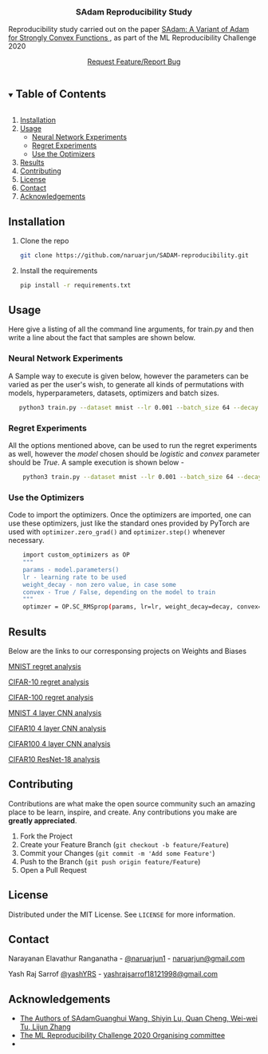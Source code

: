 <h3 align="center">SAdam Reproducibility Study</h3>

 Reproducibility study carried out on the paper <a href = "https://openreview.net/forum?id=rye5YaEtPr">SAdam: A Variant of Adam for Strongly Convex Functions </a>, 
as part of the ML Reproducibility Challenge 2020 
    <br />
    <p align = "center"><a href="https://github.com/naruarjun/SADAM-reproducibility/issues">Request Feature/Report Bug</a>
    </p>



<!-- TABLE OF CONTENTS -->
<details open="open">
  <summary><h2 style="display: inline-block">Table of Contents</h2></summary>
  <ol>
    <li><a href="#installation">Installation</a></li>
    <li>
        <a href="#usage">Usage</a>
        <ul>
            <li><a href="#neural-network-experiments">Neural Network Experiments</a></li>
            <li><a href="#regret-experiments">Regret Experiments</a></li>
            <li><a href="#use-the-optimizers">Use the Optimizers</a></li>
        </ul>
    </li>
    <li><a href="#reports">Results</a></li>
    <li><a href="#contributing">Contributing</a></li>
    <li><a href="#license">License</a></li>
    <li><a href="#contact">Contact</a></li>
    <li><a href="#acknowledgements">Acknowledgements</a></li>
  </ol>
</details>


## Installation

1. Clone the repo
   ```sh
   git clone https://github.com/naruarjun/SADAM-reproducibility.git
   ```
2. Install the requirements
   ```sh
   pip install -r requirements.txt 
   ```
<!-- USAGE EXAMPLES -->
## Usage

Here give a listing of all the command line arguments, for train.py 
and then write a line about the fact that samples are shown below. 

### Neural Network Experiments
A Sample way to execute is given below, however the parameters can be varied as per the user's wish, to generate all kinds of permutations with models, hyperparameters, datasets, optimizers and batch sizes. 
```sh
   python3 train.py --dataset mnist --lr 0.001 --batch_size 64 --decay 0 --optimizer adam --epochs 100 --model nn
```
### Regret Experiments
All the options mentioned above, can be used to run the regret experiments as well, however the *model* chosen should be *logistic* and *convex* parameter should be *True*. A sample execution is shown below - 
```sh
    python3 train.py --dataset mnist --lr 0.001 --batch_size 64 --decay 1e2 --optimizer adam --epochs 100 --model logistic --convex True
```
### Use the Optimizers
Code to import the optimizers. Once the optimizers are imported, one can use these optimizers, just like the standard ones provided by PyTorch are used with ```optimizer.zero_grad()``` and ```optimizer.step()``` whenever necessary. 
```sh
    import custom_optimizers as OP 
    """
    params - model.parameters() 
    lr - learning rate to be used 
    weight_decay - non zero value, in case some 
    convex - True / False, depending on the model to train
    """
    optimzer = OP.SC_RMSprop(params, lr=lr, weight_decay=decay, convex=convex)
```

## Results 

Below are the links to our corresponsing projects on Weights and Biases

<a href="https://wandb.ai/naruarjun/sadam-mnist-final">MNIST regret analysis</a>

<a href="https://wandb.ai/naruarjun/sadam-cifar10-final">CIFAR-10 regret analysis</a>

<a href="https://wandb.ai/naruarjun/sadam-cifar100-final">CIFAR-100 regret analysis</a>

<a href="https://wandb.ai/yashsarrof/mnist">MNIST 4 layer CNN analysis</a>

<a href="https://wandb.ai/yashsarrof/cifar10">CIFAR10 4 layer CNN analysis</a>

<a href="https://wandb.ai/yashsarrof/cifar100">CIFAR100 4 layer CNN analysis</a>

<a href="https://wandb.ai/yashsarrof/ResNet">CIFAR10 ResNet-18 analysis</a>

<!-- CONTRIBUTING -->
## Contributing

Contributions are what make the open source community such an amazing place to be learn, inspire, and create. Any contributions you make are **greatly appreciated**.

1. Fork the Project
2. Create your Feature Branch (`git checkout -b feature/Feature`)
3. Commit your Changes (`git commit -m 'Add some Feature'`)
4. Push to the Branch (`git push origin feature/Feature`)
5. Open a Pull Request



<!-- LICENSE -->
## License

Distributed under the MIT License. See `LICENSE` for more information.



<!-- CONTACT -->
## Contact

Narayanan Elavathur Ranganatha - [@naruarjun1](https://twitter.com/naruarjun1) - naruarjun@gmail.com

Yash Raj Sarrof [@yashYRS](https://twitter.com/yashYRS) - yashrajsarrof18121998@gmail.com



<!-- ACKNOWLEDGEMENTS -->
## Acknowledgements

* [The Authors of SAdamGuanghui Wang, Shiyin Lu, Quan Cheng, Wei-wei Tu, Lijun Zhang](https://openreview.net/forum?id=rye5YaEtPr)
* [The ML Reproducibility Challenge 2020 Organising committee](https://paperswithcode.com/rc2020)
* []()
